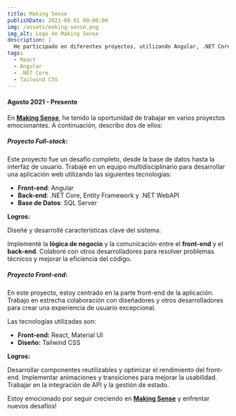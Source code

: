 ```yaml
---
title: Making Sense
publishDate: 2021-08-01 00:00:00
img: /assets/making-sense.png
img_alt: Logo de Making Sense
description: |
  He participado en diferentes proyectos, utilizando Angular, .NET Core y React.
tags:
  - React
  - Angular
  - .NET Core
  - Tailwind CSS
---
```


#### Agosto 2021 - Presente

En **[Making Sense](https://www.makingsense.com)**, he tenido la oportunidad de trabajar en varios proyectos emocionantes. A continuación, describo dos de ellos:

##### Proyecto Full-stack:

Este proyecto fue un desafío completo, desde la base de datos hasta la interfaz de usuario. Trabajé en un equipo multidisciplinario para desarrollar una aplicación web utilizando las siguientes tecnologías:

- **Front-end**: Angular
- **Back-end**: .NET Core, Entity Framework y .NET WebAPI
- **Base de Datos**: SQL Server

**Logros:**

Diseñé y desarrollé características clave del sistema.

Implementé la **lógica de negocio** y la comunicación entre el **front-end** y el **back-end**.
Colaboré con otros desarrolladores para resolver problemas técnicos y mejorar la eficiencia del código.

##### Proyecto Front-end:

En este proyecto, estoy centrado en la parte front-end de la aplicación. Trabajo en estrecha colaboración con diseñadores y otros desarrolladores para crear una experiencia de usuario excepcional.

Las tecnologías utilizadas son:

- **Front-end:** React, Material UI
- **Diseño:** Tailwind CSS

**Logros:**

Desarrollar componentes reutilizables y optimizar el rendimiento del front-end.
Implementar animaciones y transiciones para mejorar la usabilidad.
Trabajar en la integración de API y la gestión de estado.

Estoy emocionado por seguir creciendo en **[Making Sense](https://www.makingsense.com)** y enfrentar nuevos desafíos!
